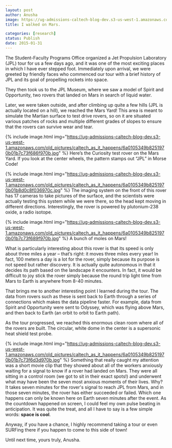 ```yaml
---
layout: post
author: Anusha
image: https://ug-admissions-caltech-blog-dev.s3-us-west-1.amazonaws.com/old_pictures/caltech_as_it_happens/6a0105349b8251970b01bb07e3208f970d.jpg
title: I walked on Mars.

categories: [research]
status: Publish
date: 2015-01-31
---
```



<span style="font-size: 14px;">      The Student-Faculty Programs Office organized a Jet Propulsion Laboratory (JPL) tour for us a few days ago, and it was one of the most exciting places in which I have ever stepped foot. Immediately upon arrival, we were greeted by friendly faces who commenced our tour with a brief history of JPL and its goal of propelling rockets into space.

They then took us to the JPL Museum, where we saw a model of Spirit and Opportunity, two rovers that landed on Mars in search of liquid water.

Later, we were taken outside, and after climbing up quite a few hills (JPL is actually located on a hill), we reached the Mars Yard! This area is meant to simulate the Martian surface to test drive rovers, so on it are situated various patches of rocks and multiple different grades of slopes to ensure that the rovers can survive wear and tear.


{% include image.html img="https://ug-admissions-caltech-blog-dev.s3-us-west-1.amazonaws.com/old_pictures/caltech_as_it_happens/6a0105349b8251970b01b7c73f686f970b.jpg" %}
Here’s the Curiosity test rover on the Mars Yard. If you look at the center wheels, the pattern stamps out “JPL” in Morse Code!

{% include image.html img="https://ug-admissions-caltech-blog-dev.s3-us-west-1.amazonaws.com/old_pictures/caltech_as_it_happens/6a0105349b8251970b01b8d0c8f036970c.jpg" %}
<span style="font-size: 14px;"> <span style="font-size: 14px;"><span style="font-size: 14px;"><span style="font-size: 14px;">The imaging system on the front of this rover has 17 cameras to take pictures of the surface, and the scientists were actually testing this system while we were there, so the head kept moving in different directions. Interestingly, the rover is powered by plutonium-238 oxide, a radio isotope.


{% include image.html img="https://ug-admissions-caltech-blog-dev.s3-us-west-1.amazonaws.com/old_pictures/caltech_as_it_happens/6a0105349b8251970b01b7c73f689f970b.jpg" %}
A bunch of moles on Mars!

What is particularly interesting about this rover is that its speed is only about three miles a year – that’s right: it moves three miles every year! In fact, 100 meters a day is a lot for the rover, simply because its purpose is not speed but rather discovery. It is actually quite autonomous in that it decides its path based on the landscape it encounters. In fact, it would be difficult to joy stick the rover simply because the round trip light time from Mars to Earth is anywhere from 8-40 minutes.

That brings me to another interesting point I learned during the tour. The data from rovers such as these is sent back to Earth through a series of connections which makes the data pipeline faster. For example, data from Spirit and Opportunity were sent to Odyssey, which was flying above Mars, and then back to Earth (an orbit to orbit to Earth path).

As the tour progressed, we reached this enormous clean room where all of the rovers are built. The circular, white dome in the center is a supersonic heat shield test probe.


{% include image.html img="https://ug-admissions-caltech-blog-dev.s3-us-west-1.amazonaws.com/old_pictures/caltech_as_it_happens/6a0105349b8251970b01b7c73f6d3d970b.jpg" %}
Something that really caught my attention was a short movie clip that they showed about all of the workers anxiously waiting for a signal to know if a rover had landed on Mars. They were all sitting in a control room (we got to sit in their exact spots!) and underwent what may have been the seven most anxious moments of their lives. Why? It takes seven minutes for the rover's signal to reach JPL from Mars, and in those seven minutes, the rover has either succeeded or failed. Which one happens can only be known here on Earth seven minutes after the event. As the countdown happened on screen, I could feel my own pulse beating in anticipation. It was quite the treat, and all I have to say is a few simple words: **space is cool**.

Anyway, if you have a chance, I highly recommend taking a tour or even SURFing there if you happen to come to this side of town!

Until next time, yours truly, Anusha.

